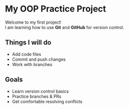 # My OOP Practice Project

Welcome to my first project!  
I am learning how to use **Git** and **GitHub** for version control.

## Things I will do
- Add code files
- Commit and push changes
- Work with branches

## Goals
- Learn version control basics
- Practice branches & PRs
- Get comfortable resolving conflicts
